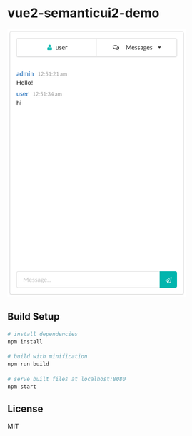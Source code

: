 # vue2-semanticui2-demo

![Screenshot](images/screenshot.png?raw=true "Screenshot")

## Build Setup

```sh
# install dependencies
npm install

# build with minification
npm run build

# serve built files at localhost:8080
npm start
```

## License

MIT
